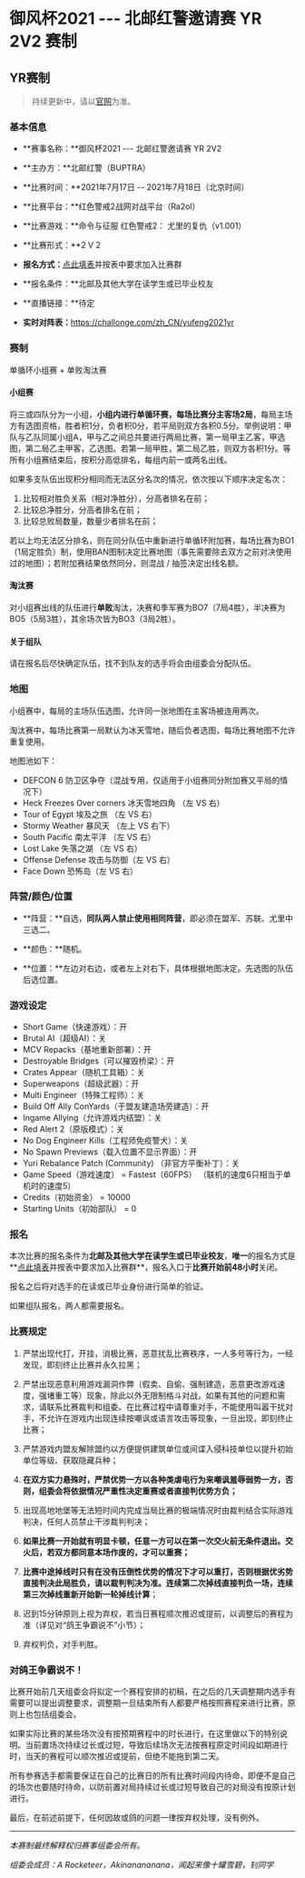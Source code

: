 御风杯2021 --- 北邮红警邀请赛 YR 2V2 赛制
=======================================

YR赛制
------

> 持续更新中，请以[官网](https://buptra.net/)为准。

### 基本信息

-   **赛事名称：**御风杯2021 --- 北邮红警邀请赛 YR 2V2

-   **主办方：**北邮红警（BUPTRA）

-   **比赛时间：**2021年7月17日 -- 2021年7月18日（北京时间）

-   **比赛平台：**红色警戒2战网对战平台（Ra2ol）

-   **比赛游戏：**命令与征服 红色警戒2： 尤里的复仇（v1.001）

-   **比赛形式：**2 V 2

-   **报名方式：**[点此填表](http://buptra-tournaments.mikecrm.com/zcnj8cq)并按表中要求加入比赛群

-   **报名条件：**北邮及其他大学在读学生或已毕业校友

-   **直播链接：**待定

-   **实时对阵表：**<https://challonge.com/zh_CN/yufeng2021yr>

### 赛制

单循环小组赛 + 单败淘汰赛

#### 小组赛

将三或四队分为一小组，**小组内进行单循环赛，每场比赛分主客场2局**，每局主场方有选图资格，胜者积1分，负者积0分，若平局则双方各积0.5分。举例说明：甲队与乙队同属小组A，甲与乙之间总共要进行两局比赛，第一局甲主乙客，甲选图，第二局乙主甲客，乙选图。若第一局甲胜，第二局乙胜，则双方各积1分。等所有小组赛结束后，按积分高低排名，每组内前一或两名出线。

如果多支队伍出现积分相同而无法区分名次的情况，依次按以下顺序决定名次：

1.  比较相对胜负关系（相对净胜分），分高者排名在前；
2.  比较总净胜分，分高者排名在前；
3.  比较总败局数量，数量少者排名在前；

若以上均无法区分排名，则在同分队伍中重新进行单循环附加赛，每场比赛为BO1（1局定胜负）制，使用BAN图制决定比赛地图（事先需要除去双方之前对决使用过的地图）；若附加赛结果依然同分，则混战
/ 抽签决定出线名额。

#### 淘汰赛

对小组赛出线的队伍进行**单败**淘汰，决赛和季军赛为BO7（7局4胜），半决赛为BO5（5局3胜），其余场次皆为BO3（3局2胜）。

#### 关于组队

请在报名后尽快确定队伍，找不到队友的选手将会由组委会分配队伍。

### 地图

小组赛中，每局的主场队伍选图，允许同一张地图在主客场被连用两次。

淘汰赛中，每场比赛第一局默认为冰天雪地，随后负者选图，每场比赛地图不允许重复使用。

地图池如下：

-   DEFCON 6 防卫区争夺（混战专用，仅适用于小组赛同分附加赛又平局的情况下）
-   Heck Freezes Over corners 冰天雪地四角 （左 VS 右）
-   Tour of Egypt 埃及之旅 （左 VS 右）
-   Stormy Weather 暴风天 （左上 VS 右下）
-   South Pacific 南太平洋 （左 VS 右）
-   Lost Lake 失落之湖 （左 VS 右）
-   Offense Defense 攻击与防御（左 VS 右）
-   Face Down 恐怖岛（左 VS 右）

### 阵营/颜色/位置

-   **阵营：**自选，**同队两人禁止使用相同阵营**，即必须在盟军、苏联、尤里中三选二。

-   **颜色：**随机。

-   **位置：**左边对右边，或者左上对右下，具体根据地图决定。先选图的队伍后选位置。

### 游戏设定

-   Short Game（快速游戏）：开
-   Brutal AI（超级AI）：关
-   MCV Repacks（基地重新部署）：开
-   Destroyable Bridges（可以摧毁桥梁）：开
-   Crates Appear（随机工具箱）：关
-   Superweapons（超级武器）：开
-   Multi Engineer（特殊工程师）：关
-   Build Off Ally ConYards（于盟友建造场旁建造）：开
-   Ingame Allying（允许游戏内结盟）：关
-   Red Alert 2（原版模式）：关
-   No Dog Engineer Kills（工程师免疫警犬）：关
-   No Spawn Previews（载入位置不显示界面）：开
-   Yuri Rebalance Patch (Community) （非官方平衡补丁）：关
-   Game Speed（游戏速度） = Fastest（60FPS）
    （联机的速度6只相当于单机时的速度5）
-   Credits（初始资金） = 10000
-   Starting Units（初始部队） = 0

### 报名

本次比赛的报名条件为**北邮及其他大学在读学生或已毕业校友**，**唯一**的报名方式是**[点此填表](http://buptra-tournaments.mikecrm.com/zcnj8cq)并按表中要求加入比赛群**，报名入口于**比赛开始前48小时**关闭。

报名之后将对选手的在读或已毕业身份进行简单的验证。

如果组队报名，两人都需要报名。

### 比赛规定

1.  严禁出现代打，开挂，消极比赛，恶意扰乱比赛秩序，一人多号等行为，一经发现，即刻终止比赛并永久拉黑；

2.  严禁出现恶意利用游戏漏洞作弊（假卖、自偷、强制建造，恶意更改游戏速度，强堵重工等）现象，除此以外无限制格斗对战，如果有其他的问题和需求，请联系比赛裁判和组委。在比赛过程中请尊重对手，不能使用叫嚣干扰对手，不允许在游戏内出现连续按嘲讽或语言攻击等现象，一旦出现，即刻终止比赛；

3.  严禁游戏内盟友解除盟约以方便提供建筑单位或间谍入侵科技单位以提升初始单位等级、获取隐藏兵种；

4.  **在双方实力悬殊时，严禁优势一方以各种类虐电行为来嘲讽羞辱弱势一方，否则，组委会将依据情况严重性决定重赛或者直接判优势方负；**

5.  出现高地地堡等无法短时间内完成当局比赛的极端情况时由裁判结合实际游戏判决，任何人员禁止干涉裁判判决；

6.  **如果比赛一开始就有明显卡顿，任意一方可以在第一次交火前无条件退出。交火后，若双方都同意本场作废的，才可以重赛；**

7.  **比赛中途掉线时只有在没有压倒性优势的情况下才可以重打，否则根据优劣势直接判决此局胜负，请以裁判判决为准。连续第二次掉线直接判负一场，连续第三次掉线重新开始新一轮掉线计算**；

8.  迟到15分钟原则上视为弃权，若当日赛程顺次推迟或提前，以调整后的赛程为准（详见对“鸽王争霸说不”小节）；

9.  弃权判负，对手判胜。

### 对鸽王争霸说不！

比赛开始前几天组委会将拟定一个赛程安排的初稿，在之后的几天调整期内选手有需要可以提出调整要求，调整期一旦结束所有人都要严格按照赛程来进行比赛，原则上也包括组委会。

如果实际比赛的某些场次没有按预期赛程中的时长进行，在这里做以下的特别说明。当前置场次持续过长或过短，导致后续场次无法按赛程原定时间段如期进行时，当天的赛程可以顺次推迟或提前，但绝不能拖到第二天。

所有参赛选手都需要保证在自己的比赛日的所有比赛时间段内待命，即便不是自己的场次也要随时待命，以防前置对局持续过长或过短导致自己的对局没有按原计划进行。

最后，在前述前提下，任何因故或鸽的问题一律按弃权处理，没有例外。

------------------------------------------------------------------------

*本赛制最终解释权归赛事组委会所有。*

*组委会成员：A Rocketeer，Akinanananana，闻起来像十罐雪碧，钊同学*
